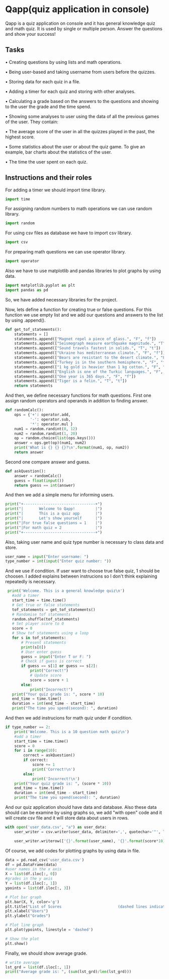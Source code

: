 
# Qapp(quiz application in console)

Qapp is a quiz application on console and it has general knowledge quiz and math quiz. It is used by single or multiple person. Answer the questions and show your success! 

## Tasks
• Creating questions by using lists and math operations.

• Being user-based and taking username from users before the quizzes.

• Storing data for each quiz in a file.

• Adding a timer for each quiz and storing with other analyses.

• Calculating a grade based on the answers to the questions and showing to the user the grade
and the time spend.

• Showing some analyses to user using the data of all the previous games of the user. They
contain:

• The average score of the user in all the quizzes played in the past, the highest score.

• Some statistics about the user or about the quiz game. To give an example, bar charts about the
statistics of the user.

• The time the user spent on each quiz.
## Instructions and their roles
For adding a timer we should import time library.
```python
import time
```
For assigning random numbers to math operations we can use random library.
  ```python
import random
```
For using csv files as database we have to import csv library.
  ```python
import csv
```
For preparing math questions we can use operator library.
  ```python
import operator
```
Also we have to use matplotlib and pandas libraries to plot graphs by using data.
  ```python
import matplotlib.pyplot as plt
import pandas as pd
```
So, we have added necessary libraries for the project.

Now, lets define a function for creating true or false questions. For this function we use empty list and we add our questions and answers to the list by using .append().

```python
def get_tof_statements():
    statements = []
    statements.append(["Magnet repel a piece of glass.", "F", "f"])
    statements.append(["Seismograph measure earthquake magnitude.", "T", "t"])
    statements.append(["Sound travels fastest in solids.", "T", "t"])
    statements.append(["Ukraine has mediterranean climate.", "F", "f"])
    statements.append(["Bears are resistant to the desert climate.", "F", "f"])
    statements.append(["Turkey is in the southern hemisphere.", "F", "f"])
    statements.append(["1 kg gold is heavier than 1 kg cotton.", "F", "f"])
    statements.append(["English is one of the Turkic languages.", "F", "f"])
    statements.append(["One year is 365 days.", "F", "f"])
    statements.append(["Tiger is a felin.", "T", "t"])
    return statements

```
And then, we define necessary functions for math questions. First one assign random operators and operands in addition to finding answer.
```python
def randomCalc():
    ops = {'+': operator.add,
           '-': operator.sub,
           '*': operator.mul }
    num1 = random.randint(0, 12)
    num2 = random.randint(1, 20)
    op = random.choice(list(ops.keys()))
    answer = ops.get(op)(num1, num2)
    print('What is {} {} {}?\n'.format(num1, op, num2))
    return answer
```
Second one compare answer and guess.
```python
def askQuestion():
    answer = randomCalc()
    guess = float(input())
    return guess == int(answer)
```
And then we add a simple menu for informing users.
```python
print("+--------------------------------+")
print("|       Welcome to Qapp!         |")
print("|       This is a quiz app       |")
print("|       Let's show yourself      |")
print("|For true false questions = 1    |")
print("|For math quiz = 2               |")
print("+--------------------------------+")
```
Also, taking user name and quiz type number is necessary to class data and store.
```python
user_name = input("Enter username: ")
type_number = int(input("Enter quiz number: "))
```
And we use if condition. If user want to choose true false quiz, 1 should be choosen. I added explains between instrucions so I don't think explaining repeatedly is necessary.
 ```python
  print('Welcome. This is a general knowledge quiz\n')
    #add a timer
    start_time = time.time()
    # Get true or false statements
    tof_statements = get_tof_statements()
    # Randomise tof statements
    random.shuffle(tof_statements)
    # Set player score to 0
    score = 0
    # Show tof statements using a loop
    for s in tof_statements:
        # Present statements
        print(s[0])
        # User enter guess
        guess = input("Enter T or F: ")
        # Check if guess is correct
        if guess == s[1] or guess == s[2]:
            print("Correct!")
            # Update score
            score = score + 1
        else:
            print("Incorrect!")
    print("Your quiz grade is: ", score * 10)
    end_time = time.time()
    duration = int(end_time - start_time)
    print("The time you spend(second): ", duration)
 ```
And then we add instrucions for math quiz under if condition.
```python
if type_number == 2:
    print('Welcome. This is a 10 question math quiz\n')
    #add a timer
    start_time = time.time()
    score = 0
    for i in range(10):
        correct = askQuestion()
        if correct:
            score += 1
            print('Correct!\n')
        else:
            print('Incorrect!\n')
    print("Your quiz grade is: ", (score * 10))
    end_time = time.time()
    duration = int(end_time - start_time)
    print("The time you spend(second): ", duration)
```
And our quiz application should have data and database. Also these data should can be examine by using graphs so, we add "with open" code and it will create csv file and it will store data about users in rows.
```python
with open('user_data.csv', "a") as user_data:
    user_writer = csv.writer(user_data, delimiter=',', quotechar='"', lineterminator = '\n')

    user_writer.writerow(['{}'.format(user_name), '{}'.format(score*10), '{}'.format(type_number), '{}'.format(duration)])
```
Of course, we add codes for plotting graphs by using data in file.
```python
data = pd.read_csv('user_data.csv')
df = pd.DataFrame(data)
#user names in the x axis 
X = list(df.iloc[:, 0])
#grades in the y axis
Y = list(df.iloc[:, 1])
ypoints = list(df.iloc[:, 3])

# Plot bar graph
plt.bar(X, Y, color='g')
plt.title("List of Scores                         (dashed lines indicate time)")
plt.xlabel("Users")
plt.ylabel("Grades")

# Plot line graph
plt.plot(ypoints, linestyle = 'dashed')

# Show the plot
plt.show()
```
Finally, we should show average grade.
```python
# write average
lst_grd = list(df.iloc[:, 1])
print("Average grade is: ", (sum(lst_grd)/len(lst_grd)))
```